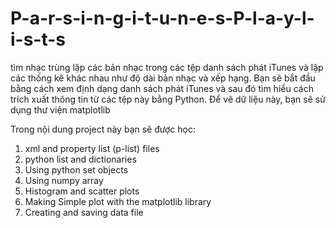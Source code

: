 # P-a-r-s-i-n-g-i-t-u-n-e-s-P-l-a-y-l-i-s-t-s
 tìm nhạc trùng lặp các bản nhạc trong các tệp danh sách phát iTunes và lập các thống kê khác nhau như độ dài bản nhạc và xếp hạng. Bạn sẽ bắt đầu bằng cách xem định dạng danh sách phát iTunes và sau đó tìm hiểu cách trích xuất thông tin từ các tệp này bằng Python. Để vẽ dữ liệu này, bạn sẽ sử dụng thư viện matplotlib

Trong nội dung project này bạn sẽ được học:
1.  xml and property list (p-list) files
2. python list and dictionaries
3. Using python set objects
4. Using numpy array
5. Histogram and scatter plots
6. Making Simple plot with the matplotlib library
7. Creating and saving data file
